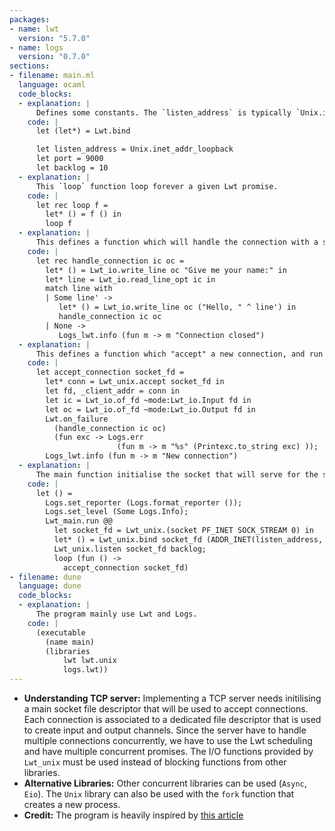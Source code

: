 ```yaml
---
packages:
- name: lwt
  version: "5.7.0"
- name: logs
  version: "0.7.0"
sections:
- filename: main.ml
  language: ocaml
  code_blocks:
  - explanation: |
      Defines some constants. The `listen_address` is typically `Unix.inet_addr_loopback`, `Unix.inet_addr_any`. Other values may be used to listen only on one network interface. The `(let*)` operator permits the chaining of multiple Lwt statements.
    code: |
      let (let*) = Lwt.bind

      let listen_address = Unix.inet_addr_loopback
      let port = 9000
      let backlog = 10
  - explanation: |
      This `loop` function loop forever a given Lwt promise.
    code: |
      let rec loop f =
        let* () = f () in
        loop f
  - explanation: |
      This defines a function which will handle the connection with a single client. `ic` and `oc` are input and output channels that can be used with `Lwt_io` functions.
    code: |
      let rec handle_connection ic oc =
        let* () = Lwt_io.write_line oc "Give me your name:" in
        let* line = Lwt_io.read_line_opt ic in
        match line with
        | Some line' ->
           let* () = Lwt_io.write_line oc ("Hello, " ^ line') in
           handle_connection ic oc
        | None ->
           Logs_lwt.info (fun m -> m "Connection closed")
  - explanation: |
      This defines a function which "accept" a new connection, and run `handle_connection` on this connection. `Lwt.on_failure` returns immediately and execute this function in paralel with the other tasks.
    code: |
      let accept_connection socket_fd =
        let* conn = Lwt_unix.accept socket_fd in
        let fd, _client_addr = conn in
        let ic = Lwt_io.of_fd ~mode:Lwt_io.Input fd in
        let oc = Lwt_io.of_fd ~mode:Lwt_io.Output fd in
        Lwt.on_failure
          (handle_connection ic oc)
          (fun exc -> Logs.err
                        (fun m -> m "%s" (Printexc.to_string exc) ));
        Logs_lwt.info (fun m -> m "New connection")
  - explanation: |
      The main function initialise the socket that will serve for the server and loop forever the `accept_connection` function.
    code: |
      let () =
        Logs.set_reporter (Logs.format_reporter ());
        Logs.set_level (Some Logs.Info);
        Lwt_main.run @@
          let socket_fd = Lwt_unix.(socket PF_INET SOCK_STREAM 0) in
          let* () = Lwt_unix.bind socket_fd (ADDR_INET(listen_address, port)) in
          Lwt_unix.listen socket_fd backlog;
          loop (fun () ->
            accept_connection socket_fd)
- filename: dune
  language: dune
  code_blocks:
  - explanation: |
      The program mainly use Lwt and Logs.
    code: |
      (executable
        (name main)
        (libraries
            lwt lwt.unix
            logs.lwt))
---
```


- **Understanding TCP server:** Implementing a TCP server needs initilising a main socket file descriptor that will be used to accept connections. Each connection is associated to a dedicated file descriptor that is used to create input and output channels. Since the server have to handle multiple connections concurrently, we have to use the Lwt scheduling and have multiple concurrent promises. The I/O functions provided by `Lwt_unix` must be used instead of blocking functions from other libraries.
- **Alternative Libraries:** Other concurrent libraries can be used (`Async`, `Eio`). The `Unix` library can also be used with the `fork` function that creates a new process.
- **Credit:** The program is heavily inspired by [this article](https://medium.com/@aryangodara_19887/tcp-server-and-client-in-ocaml-13ebefd54f60)
